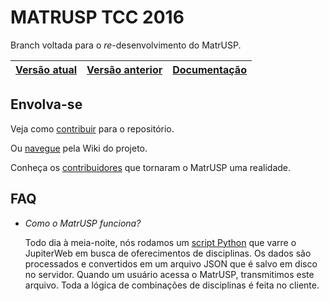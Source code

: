  MATRUSP TCC 2016
================

Branch voltada para o _re_-desenvolvimento do MatrUSP.

| [Versão atual] | [Versão anterior] | [Documentação] |
|:--------------:|:-----------------:|:--------------:|

[Versão atual]: http://bcc.ime.usp.br/matrusp/
[Versão anterior]: http://bcc.ime.usp.br/matrusp_v1/
[Documentação]: http://matrusp.github.io/matrusp/js/docs/

Envolva-se
----------
Veja como [contribuir](https://github.com/matrusp/matrusp/wiki/Contribute) para o repositório.

Ou [navegue](https://github.com/matrusp/matrusp/wiki) pela Wiki do projeto.

Conheça os [contribuidores](CONTRIBUTORS.md) que tornaram o MatrUSP uma realidade.


FAQ
---

 - *Como o MatrUSP funciona?*

    Todo dia à meia-noite, nós rodamos um [script Python](py/parse_usp.py) que varre o JupiterWeb em busca de
    oferecimentos de disciplinas. Os dados são processados e convertidos em um arquivo JSON
    que é salvo em disco no servidor. Quando um usuário acessa o MatrUSP, transmitimos este arquivo.
    Toda a lógica de combinações de disciplinas é feita no cliente.
    
